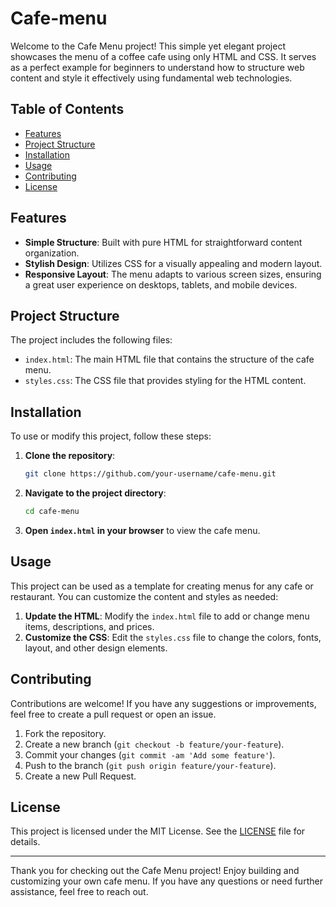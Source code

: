 # Cafe-menu
Welcome to the Cafe Menu project! This simple yet elegant project showcases the menu of a coffee cafe using only HTML and CSS. It serves as a perfect example for beginners to understand how to structure web content and style it effectively using fundamental web technologies.

## Table of Contents

- [Features](#features)
- [Project Structure](#project-structure)
- [Installation](#installation)
- [Usage](#usage)
- [Contributing](#contributing)
- [License](#license)

## Features

- **Simple Structure**: Built with pure HTML for straightforward content organization.
- **Stylish Design**: Utilizes CSS for a visually appealing and modern layout.
- **Responsive Layout**: The menu adapts to various screen sizes, ensuring a great user experience on desktops, tablets, and mobile devices.

## Project Structure

The project includes the following files:

- `index.html`: The main HTML file that contains the structure of the cafe menu.
- `styles.css`: The CSS file that provides styling for the HTML content.

## Installation

To use or modify this project, follow these steps:

1. **Clone the repository**:
   ```sh
   git clone https://github.com/your-username/cafe-menu.git
   ```

2. **Navigate to the project directory**:
   ```sh
   cd cafe-menu
   ```

3. **Open `index.html` in your browser** to view the cafe menu.

## Usage

This project can be used as a template for creating menus for any cafe or restaurant. You can customize the content and styles as needed:

1. **Update the HTML**: Modify the `index.html` file to add or change menu items, descriptions, and prices.
2. **Customize the CSS**: Edit the `styles.css` file to change the colors, fonts, layout, and other design elements.

## Contributing

Contributions are welcome! If you have any suggestions or improvements, feel free to create a pull request or open an issue.

1. Fork the repository.
2. Create a new branch (`git checkout -b feature/your-feature`).
3. Commit your changes (`git commit -am 'Add some feature'`).
4. Push to the branch (`git push origin feature/your-feature`).
5. Create a new Pull Request.

## License

This project is licensed under the MIT License. See the [LICENSE](LICENSE) file for details.

---

Thank you for checking out the Cafe Menu project! Enjoy building and customizing your own cafe menu. If you have any questions or need further assistance, feel free to reach out.
